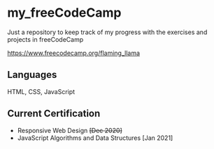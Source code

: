 # my_freeCodeCamp
Just a repository to keep track of my progress with the exercises and projects in freeCodeCamp

https://www.freecodecamp.org/flaming_llama

## Languages
HTML, CSS, JavaScript

## Current Certification
- Responsive Web Design ~~[Dec 2020]~~
- JavaScript Algorithms and Data Structures [Jan 2021]
